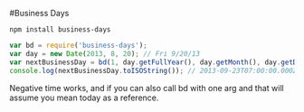 #Business Days

`npm install business-days`

```javascript
var bd = require('business-days');
var day = new Date(2013, 8, 20); // Fri 9/20/13
var nextBusinessDay = bd(1, day.getFullYear(), day.getMonth(), day.getDate());
console.log(nextBusinessDay.toISOString()); // 2013-09-23T07:00:00.000Z (a Monday)
```

Negative time works, and if you can also call bd with one arg and that will
assume you mean today as a reference.


